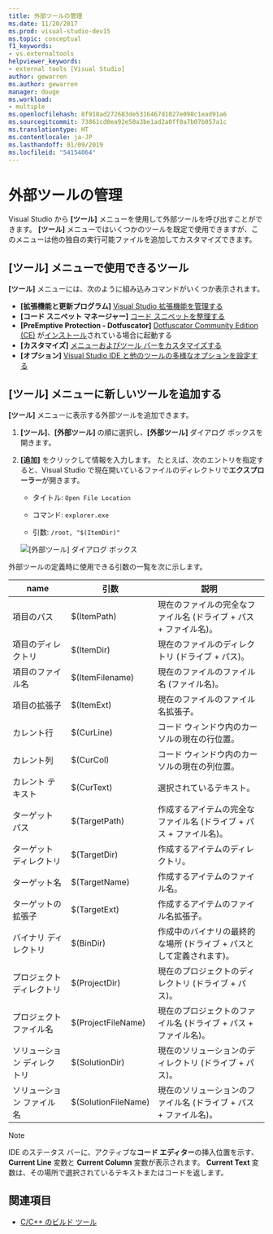```yaml
---
title: 外部ツールの管理
ms.date: 11/20/2017
ms.prod: visual-studio-dev15
ms.topic: conceptual
f1_keywords:
- vs.externaltools
helpviewer_keywords:
- external tools [Visual Studio]
author: gewarren
ms.author: gewarren
manager: douge
ms.workload:
- multiple
ms.openlocfilehash: 8f918ad272683de5316467d1027e098c1ead91a6
ms.sourcegitcommit: 73861cd0ea92e50a3be1ad2a0ff0a7b07b057a1c
ms.translationtype: HT
ms.contentlocale: ja-JP
ms.lasthandoff: 01/09/2019
ms.locfileid: "54154064"
---
```

# <a name="manage-external-tools"></a>外部ツールの管理

Visual Studio から **[ツール]** メニューを使用して外部ツールを呼び出すことができます。 **[ツール]** メニューではいくつかのツールを既定で使用できますが、このメニューは他の独自の実行可能ファイルを追加してカスタマイズできます。

## <a name="tools-available-on-the-tools-menu"></a>[ツール] メニューで使用できるツール

**[ツール]** メニューには、次のように組み込みコマンドがいくつか表示されます。

* **[拡張機能と更新プログラム]** [Visual Studio 拡張機能を管理する](finding-and-using-visual-studio-extensions.md)
* **[コード スニペット マネージャー]** [コード スニペットを整理する](code-snippets.md)
* **[PreEmptive Protection - Dotfuscator]** [Dotfuscator Community Edition (CE)](dotfuscator/index.md) が[インストール](dotfuscator/install.md)されている場合に起動する
* **[カスタマイズ]** [メニューおよびツール バーをカスタマイズする](how-to-customize-menus-and-toolbars-in-visual-studio.md)
* **[オプション]** [Visual Studio IDE と他のツールの多様なオプションを設定する](reference/options-dialog-box-visual-studio.md)

## <a name="add-new-tools-to-the-tools-menu"></a>[ツール] メニューに新しいツールを追加する

**[ツール]** メニューに表示する外部ツールを追加できます。

1. **[ツール]**、**[外部ツール]** の順に選択し、**[外部ツール]** ダイアログ ボックスを開きます。

1. **[追加]** をクリックして情報を入力します。 たとえば、次のエントリを指定すると、Visual Studio で現在開いているファイルのディレクトリで**エクスプローラー**が開きます。

   * タイトル: `Open File Location`

   * コマンド: `explorer.exe`

   * 引数: `/root, "$(ItemDir)"`

   ![[外部ツール] ダイアログ ボックス](media/external-tools-dialog.png)

外部ツールの定義時に使用できる引数の一覧を次に示します。

|name|引数|説明|
|----------|--------------|-----------------|
|項目のパス|$(ItemPath)|現在のファイルの完全なファイル名 (ドライブ + パス + ファイル名)。|
|項目のディレクトリ|$(ItemDir)|現在のファイルのディレクトリ (ドライブ + パス)。|
|項目のファイル名|$(ItemFilename)|現在のファイルのファイル名 (ファイル名)。|
|項目の拡張子|$(ItemExt)|現在のファイルのファイル名拡張子。|
|カレント行|$(CurLine)|コード ウィンドウ内のカーソルの現在の行位置。|
|カレント列|$(CurCol)|コード ウィンドウ内のカーソルの現在の列位置。|
|カレント テキスト|$(CurText)|選択されているテキスト。|
|ターゲット パス|$(TargetPath)|作成するアイテムの完全なファイル名 (ドライブ + パス + ファイル名)。|
|ターゲット ディレクトリ|$(TargetDir)|作成するアイテムのディレクトリ。|
|ターゲット名|$(TargetName)|作成するアイテムのファイル名。|
|ターゲットの拡張子|$(TargetExt)|作成するアイテムのファイル名拡張子。|
|バイナリ ディレクトリ|$(BinDir)|作成中のバイナリの最終的な場所 (ドライブ + パスとして定義されます)。|
|プロジェクト ディレクトリ|$(ProjectDir)|現在のプロジェクトのディレクトリ (ドライブ + パス)。|
|プロジェクト ファイル名|$(ProjectFileName)|現在のプロジェクトのファイル名 (ドライブ + パス + ファイル名)。|
|ソリューション ディレクトリ|$(SolutionDir)|現在のソリューションのディレクトリ (ドライブ + パス)。|
|ソリューション ファイル名|$(SolutionFileName)|現在のソリューションのファイル名 (ドライブ + パス + ファイル名)。|

> [!NOTE]
> IDE のステータス バーに、アクティブな**コード エディター**の挿入位置を示す、**Current Line** 変数と **Current Column** 変数が表示されます。 **Current Text** 変数は、その場所で選択されているテキストまたはコードを返します。

## <a name="see-also"></a>関連項目

- [C/C++ のビルド ツール](/cpp/build/reference/c-cpp-build-tools)
